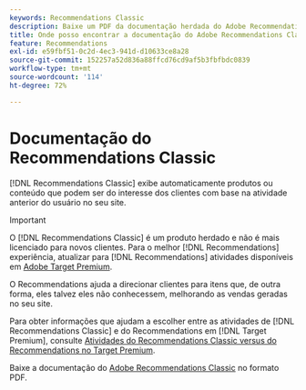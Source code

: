 ```yaml
---
keywords: Recommendations Classic
description: Baixe um PDF da documentação herdada do Adobe Recommendations Classic.
title: Onde posso encontrar a documentação do Adobe Recommendations Classic?
feature: Recommendations
exl-id: e59fbf51-0c2d-4ec3-941d-d10633ce8a28
source-git-commit: 152257a52d836a88ffcd76cd9af5b3fbfbdc0839
workflow-type: tm+mt
source-wordcount: '114'
ht-degree: 72%

---
```


# Documentação do Recommendations Classic

[!DNL Recommendations Classic] exibe automaticamente produtos ou conteúdo que podem ser do interesse dos clientes com base na atividade anterior do usuário no seu site.

>[!IMPORTANT]
>
>O [!DNL Recommendations Classic] é um produto herdado e não é mais licenciado para novos clientes. Para o melhor [!DNL Recommendations] experiência, atualizar para [!DNL Recommendations] atividades disponíveis em [Adobe Target Premium](/help/main/c-intro/intro.md).

O Recommendations ajuda a direcionar clientes para itens que, de outra forma, eles talvez eles não conhecessem, melhorando as vendas geradas no seu site.

Para obter informações que ajudam a escolher entre as atividades de [!DNL Recommendations Classic] e do Recommendations em [!DNL Target Premium], consulte [Atividades do Recommendations Classic versus do Recommendations no Target Premium](/help/main/c-recommendations/c-recommendations-faq/recommendations-classic-versus-recommendations-activities-target-premium.md).

Baixe a documentação do [Adobe Recommendations Classic](/help/main/assets/adobe-recommendations-classic.pdf) no formato PDF.
